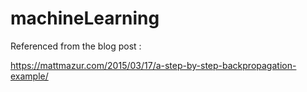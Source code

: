 # machineLearning


Referenced from the blog post :

https://mattmazur.com/2015/03/17/a-step-by-step-backpropagation-example/

